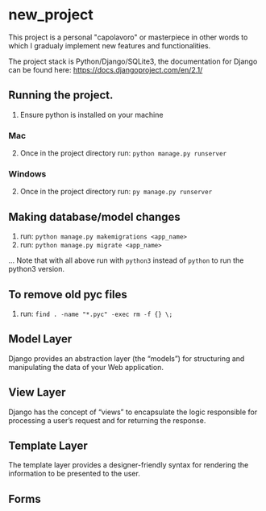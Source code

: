 # new_project

This project is a personal "capolavoro" or masterpiece in other words to which I gradualy implement new features and functionalities.

The project stack is Python/Django/SQLite3, the documentation for Django can be found here: https://docs.djangoproject.com/en/2.1/

## Running the project.

1. Ensure python is installed on your machine

### Mac

2. Once in the project directory run: `python manage.py runserver`

### Windows

2. Once in the project directory run: `py manage.py runserver`

## Making database/model changes

1. run: `python manage.py makemigrations <app_name>`
2. run: `python manage.py migrate <app_name>`

... Note that with all above run with `python3` instead of `python` to run the python3 version.

## To remove old pyc files

1. run: `find . -name "*.pyc" -exec rm -f {} \;`

## Model Layer

Django provides an abstraction layer (the “models”) for structuring and manipulating the data of your Web application.

## View Layer

Django has the concept of “views” to encapsulate the logic responsible for processing a user’s request and for returning the response.

## Template Layer

The template layer provides a designer-friendly syntax for rendering the information to be presented to the user.

## Forms
